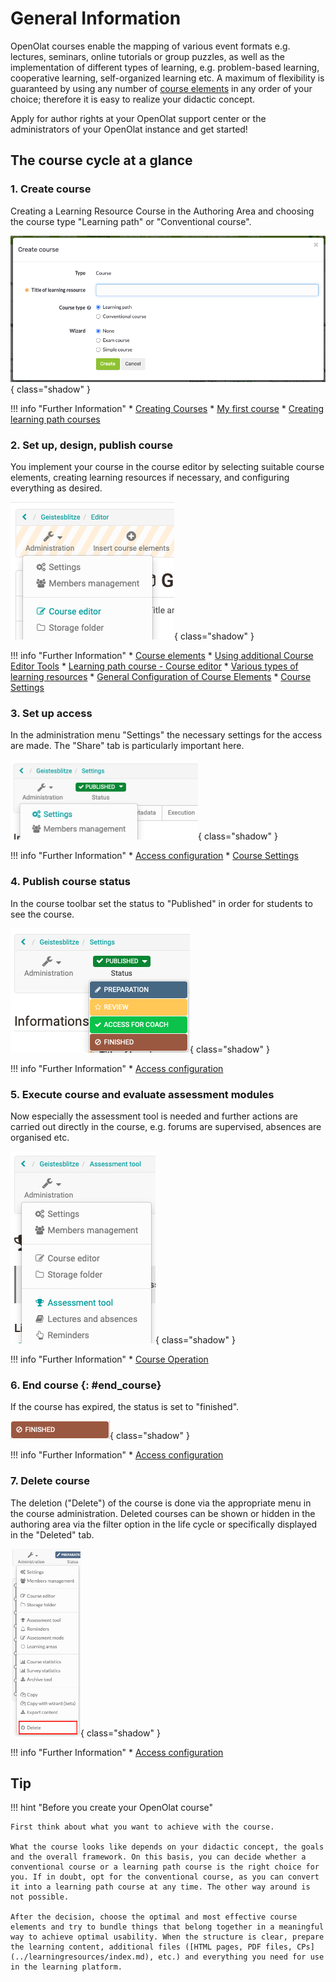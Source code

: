 # General Information

OpenOlat courses enable the mapping of various event formats e.g. lectures, seminars, online tutorials or group puzzles, as well as the implementation of different types of learning, e.g. problem-based learning, cooperative learning, self-organized learning etc. A maximum of flexibility is guaranteed by using any number of [course elements](Course_Elements.md) in any order of your choice; therefore it is easy to realize your didactic concept.

Apply for author rights at your OpenOlat support center or the administrators of your OpenOlat instance and get started!

## The course cycle at a glance

### 1. Create course

Creating a Learning Resource Course in the Authoring Area and choosing the course type "Learning path" or "Conventional course".

![Create course](assets/create_course_wizard.png){ class="shadow" }  

!!! info "Further Information"
	  * [Creating Courses](../learningresources/Creating_Course.md)
	  * [My first course](../../manual_how-to/my_first_course/my_first_course.md)
	  * [Creating learning path courses](Creating_learning_path_courses.md)

### 2. Set up, design, publish course

You implement your course in the course editor by selecting suitable course elements, creating learning resources if necessary, and configuring everything as desired.

![Course editor](assets/course_editor.png){ class="shadow" }

!!! info "Further Information"
	  * [Course elements](Course_Elements.md)
	  * [Using additional Course Editor Tools](Using_additional_Course_Editor_Tools.md)
	  * [Learning path course - Course editor](../learningresources/Learning_path_course_Course_editor.md)
	  * [Various types of learning resources](../learningresources/index.md)
	  * [General Configuration of Course Elements](General_Configuration_of_Course_Elements.md)
	  * [Course Settings](Course_Settings.md)

### 3. Set up access

In the administration menu "Settings" the necessary settings for the access are made. The "Share" tab is particularly important here.

![Course settings](assets/course_settings.png){ class="shadow" }

!!! info "Further Information"
	  * [Access configuration](Access_configuration.md)
	  * [Course Settings](Course_Settings.md)
  
### 4. Publish course status

In the course toolbar set the status to "Published" in order for students to see the course.

![Course state](assets/course_state.png){ class="shadow" }

!!! info "Further Information"
	  * [Access configuration](Access_configuration.md)  
  
### 5. Execute course and evaluate assessment modules

Now especially the assessment tool is needed and further actions are carried out directly in the course, e.g. forums are supervised, absences are organised etc.

![Assessment tool](assets/course_assessment_tool.png){ class="shadow" }

!!! info "Further Information"
	  * [Course Operation](../learningresources/Administration.md)

### 6. End course {: #end_course}

If the course has expired, the status is set to "finished".

![Finished Course](assets/course_finish.png){ class="shadow" }

!!! info "Further Information"
	  * [Access configuration](Access_configuration.md)  

### 7. Delete course

The deletion ("Delete") of the course is done via the appropriate menu in the course administration. Deleted courses can be shown or hidden in the authoring area via the filter option in the life cycle or specifically displayed in the "Deleted" tab.

![Delete course](assets/delete_course.png){ class="shadow" }

!!! info "Further Information"
	  * [Access configuration](Access_configuration.md)  
  
## Tip

!!! hint "Before you create your OpenOlat course"

	First think about what you want to achieve with the course.
	
	What the course looks like depends on your didactic concept, the goals and the overall framework. On this basis, you can decide whether a conventional course or a learning path course is the right choice for you. If in doubt, opt for the conventional course, as you can convert it into a learning path course at any time. The other way around is not possible.
	
	After the decision, choose the optimal and most effective course elements and try to bundle things that belong together in a meaningful way to achieve optimal usability. When the structure is clear, prepare the learning content, additional files ([HTML pages, PDF files, CPs](../learningresources/index.md), etc.) and everything you need for use in the learning platform.
